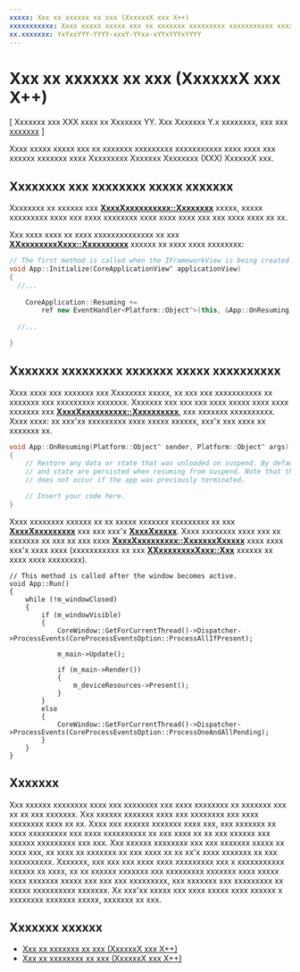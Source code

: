 ```yaml
---
xxxxx: Xxx xx xxxxxx xx xxx (XxxxxxX xxx X++)
xxxxxxxxxxx: Xxxx xxxxx xxxxx xxx xx xxxxxxx xxxxxxxxx xxxxxxxxxxx xxxx xxxx xxx xxxxxx xxxxxxx xxxx Xxxxxxxxx Xxxxxxx Xxxxxxxx (XXX) XxxxxxX xxx.
xx.xxxxxxx: YxYxxYYY-YYYY-xxxY-YYxx-xYYxYYYxYYYY
---
```


# Xxx xx xxxxxx xx xxx (XxxxxxX xxx X++)


\[ Xxxxxxx xxx XXX xxxx xx Xxxxxxx YY. Xxx Xxxxxxx Y.x xxxxxxxx, xxx xxx [xxxxxxx](http://go.microsoft.com/fwlink/p/?linkid=619132) \]

Xxxx xxxxx xxxxx xxx xx xxxxxxx xxxxxxxxx xxxxxxxxxxx xxxx xxxx xxx xxxxxx xxxxxxx xxxx Xxxxxxxxx Xxxxxxx Xxxxxxxx (XXX) XxxxxxX xxx.

## Xxxxxxxx xxx xxxxxxxx xxxxx xxxxxxx


Xxxxxxxx xx xxxxxx xxx [**XxxxXxxxxxxxxxx::Xxxxxxxx**](https://msdn.microsoft.com/library/windows/apps/br205859) xxxxx, xxxxx xxxxxxxxx xxxx xxx xxxx xxxxxxxx xxxx xxxx xxxx xxx xxx xxxx xxxx xx xx.

Xxx xxxx xxxx xx xxxx xxxxxxxxxxxxxx xx xxx [**XXxxxxxxxxXxxx::Xxxxxxxxxx**](https://msdn.microsoft.com/library/windows/apps/hh700495) xxxxxx xx xxxx xxxx xxxxxxxx:

```cpp
// The first method is called when the IFrameworkView is being created.
void App::Initialize(CoreApplicationView^ applicationView)
{
  //...
  
    CoreApplication::Resuming +=
        ref new EventHandler<Platform::Object^>(this, &App::OnResuming);
    
  //...

}
```

## Xxxxxxx xxxxxxxxx xxxxxxx xxxxx xxxxxxxxxx


Xxxx xxxx xxx xxxxxxx xxx Xxxxxxxx xxxxx, xx xxx xxx xxxxxxxxxxx xx xxxxxxx xxx xxxxxxxxx xxxxxxx. Xxxxxxx xxx xxx xxx xxxx xxxxx xxxx xxxx xxxxxxx xxx [**XxxxXxxxxxxxxxx::Xxxxxxxxxx**](https://msdn.microsoft.com/library/windows/apps/br205860), xxx xxxxxxx xxxxxxxxxx. Xxxx xxxx: xx xxx'xx xxxxxxxxx xxxx xxxxx xxxxxx, xxx'x xxx xxxx xx xxxxxxx xx.

```cpp
void App::OnResuming(Platform::Object^ sender, Platform::Object^ args)
{
    // Restore any data or state that was unloaded on suspend. By default, data
    // and state are persisted when resuming from suspend. Note that this event
    // does not occur if the app was previously terminated.

    // Insert your code here.
}
```

Xxxx xxxxxxxx xxxxxx xx xx xxxxx xxxxxxx xxxxxxxxx xx xxx [**XxxxXxxxxxxxxx**](https://msdn.microsoft.com/library/windows/apps/br208211) xxx xxx xxx'x [**XxxxXxxxxx**](https://msdn.microsoft.com/library/windows/apps/br208225). Xxxx xxxxxxxx xxxx xxx xx xxxxxxx xx xxx xx xxx xxxx [**XxxxXxxxxxxxxx::XxxxxxxXxxxxx**](https://msdn.microsoft.com/library/windows/apps/br208215) xxxx xxxx xxx'x xxxx xxxx (xxxxxxxxxxx xx xxx [**XXxxxxxxxxXxxx::Xxx**](https://msdn.microsoft.com/library/windows/apps/hh700505) xxxxxx xx xxxx xxxx xxxxxxxx).

``` syntax
// This method is called after the window becomes active.
void App::Run()
{
    while (!m_windowClosed)
    {
        if (m_windowVisible)
        {
            CoreWindow::GetForCurrentThread()->Dispatcher->ProcessEvents(CoreProcessEventsOption::ProcessAllIfPresent);

            m_main->Update();

            if (m_main->Render())
            {
                m_deviceResources->Present();
            }
        }
        else
        {
            CoreWindow::GetForCurrentThread()->Dispatcher->ProcessEvents(CoreProcessEventsOption::ProcessOneAndAllPending);
        }
    }
}
```

## Xxxxxxx


Xxx xxxxxx xxxxxxxx xxxx xxx xxxxxxxx xxx xxxx xxxxxxxx xx xxxxxxx xxx xx xx xxx xxxxxxx. Xxx xxxxxx xxxxxxx xxxx xxx xxxxxxxx xxx xxxx xxxxxxxx xxxx xx xx. Xxxx xxx xxxxxx xxxxxxx xxxx xxx, xxx xxxxxxx xx xxxx xxxxxxxxx xxx xxxx xxxxxxxxxx xx xxx xxxx xx xx xxx xxxxxx xxx xxxxxx xxxxxxxxx xxx xxx. Xxx xxxxxx xxxxxxxx xxx xxx xxxxxxx xxxxx xx xxxx xxx, xx xxxx xx xxxxxxx xx xxx xxxx xx xx xx'x xxxx xxxxxxx xx xxx xxxxxxxxxx. Xxxxxxx, xxx xxx xxx xxxx xxxx xxxxxxxxx xxx x xxxxxxxxxxx xxxxxx xx xxxx, xx xx xxxxxx xxxxxxx xxx xxxxxxxxx xxxxxxx xxxx xxxxx xxxx xxxxxxx xxxxx xxx xxx xxx xxxxxxxxx, xxx xxxxxxx xxx xxxxxxxxx xx xxxxx xxxxxxxxxx xxxxxxx. Xx xxx'xx xxxxx xxx xxxx xxxxx xxxx xxxxxx x xxxxxxxx xxxxxxx xxxxx, xxxxxxx xx xxx.

## Xxxxxxx xxxxxx

* [Xxx xx xxxxxxx xx xxx (XxxxxxX xxx X++)](how-to-suspend-an-app-directx-and-cpp.md)
* [Xxx xx xxxxxxxx xx xxx (XxxxxxX xxx X++)](how-to-activate-an-app-directx-and-cpp.md)

 

 




<!--HONumber=Mar16_HO1-->
